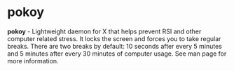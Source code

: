 pokoy
=====

**pokoy** - Lightweight daemon for X that helps prevent RSI and other computer related stress. It locks the screen and forces you to take regular breaks. There are two breaks by default: 10 seconds after every 5 minutes and 5 minutes after every 30 minutes of computer usage. See man page for more information.

